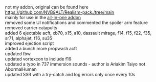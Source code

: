 not my addon, original can be found here https://github.com/NVB9ALT/Realism-pack./tree/main <br/>
mainly for use in the [all-in-one addon](https://github.com/geofs-pilot/GeoFS-All-in-one-Addon/tree/main) <br/>
removed some UI notifications and commented the spoiler arm feature <br/>
removed carrier catapults <br/>
added 6 ejectable acft, xb70, x15, a10, dassault mirage, f14, f15, f22, f35, sr71, alphajet, f16, su35 <br/>
improved ejection script <br/>
added a bunch more propwash acft <br/>
updated fbw <br/>
updated vortexcon to include f16<br/>
updated a typo in 737 immersion sounds - author is Ariakim Taiyo not AbormalHuman <br/>
updated SSR with a try-catch and log errors only once every 10s